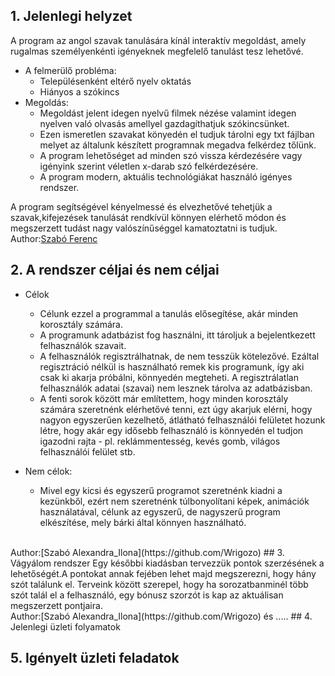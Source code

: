 ## 1. Jelenlegi helyzet
  A program az angol szavak tanulására kínál interaktív megoldást, amely rugalmas
személyenkénti igényeknek megfelelő tanulást tesz lehetővé.

* A felmerülő probléma:
  * Településenként eltérő nyelv oktatás 
  * Hiányos a szókincs
* Megoldás:
  * Megoldást jelent idegen nyelvű filmek nézése valamint idegen nyelven való olvasás
    amellyel gazdagíthatjuk szókincsünket.
  * Ezen ismeretlen szavakat könyedén el tudjuk tárolni egy txt fájlban melyet az általunk 
    készített programnak megadva felkérdez tőlünk.
  * A program lehetőséget ad minden szó vissza kérdezésére vagy igényink szerint véletlen
    x-darab szó felkérdezésére.
  * A program modern, aktuális technológiákat használó igényes rendszer.  

A program segítségével kényelmessé és elvezhetővé tehetjük a szavak,kifejezések tanulását
rendkívül könnyen elérhető módon és megszerzett tudást nagy valószínűséggel kamatoztatni is tudjuk.
<br>
Author:[Szabó Ferenc](https://github.com/szabofeco98)
## 2. A rendszer céljai és nem céljai
* Célok
  * Célunk ezzel a programmal a tanulás elősegítése, akár minden korosztály számára.
  * A programunk adatbázist fog használni, itt tároljuk a bejelentkezett felhasználók szavait.
  * A felhasználók regisztrálhatnak, de nem tesszük kötelezővé. Ezáltal regisztráció nélkül is használható remek kis
    programunk, így aki csak ki akarja próbálni, könnyedén megteheti. A regisztrálatlan felhasználók adatai (szavai) nem
    lesznek tárolva az adatbázisban.
  * A fenti sorok között már említettem, hogy minden korosztály számára szeretnénk elérhetővé tenni, ezt úgy akarjuk
    elérni, hogy nagyon egyszerűen kezelhető, átlátható felhasználói felületet hozunk létre, hogy akár egy idősebb
    felhasználó is könnyedén el tudjon igazodni rajta - pl. reklámmentesség, kevés gomb, világos felhasználói felület stb.

* Nem célok:
  * Mivel egy kicsi és egyszerű programot szeretnénk kiadni a kezünkből, ezért nem szeretnénk túlbonyolítani képek,
    animációk használatával, célunk az egyszerű, de nagyszerű program elkészítése, mely bárki által könnyen használható.
<br>
Author:[Szabó Alexandra_Ilona](https://github.com/Wrigozo)  
## 3. Vágyálom rendszer
Egy későbbi kiadásban tervezzük pontok szerzésének a lehetőségét.A pontokat annak fejében lehet majd megszerezni, 
hogy hány szót találunk el. Terveink között szerepel, hogy ha sorozatbanminél több szót talál el a felhasználó, 
egy bónusz szorzót is kap az aktuálisan megszerzett pontjaira.
<br>
Author:[Szabó Alexandra_Ilona](https://github.com/Wrigozo) és .....
## 4. Jelenlegi üzleti folyamatok


## 5. Igényelt üzleti feladatok




